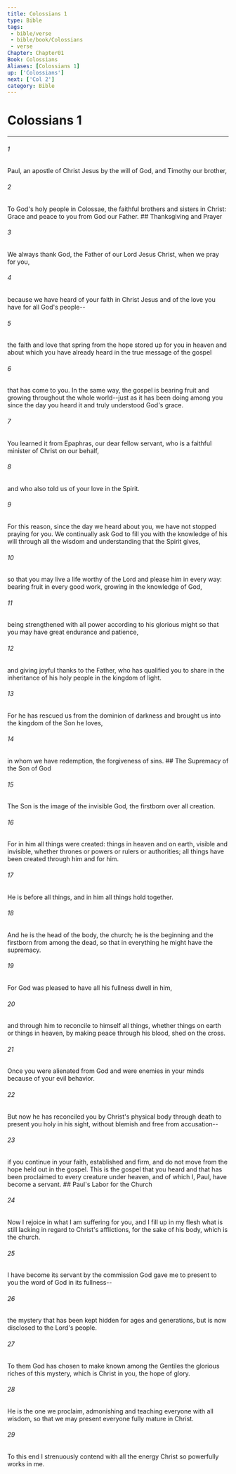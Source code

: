 ```yaml
---
title: Colossians 1
type: Bible
tags:
 - bible/verse
 - bible/book/Colossians
 - verse
Chapter: Chapter01
Book: Colossians
Aliases: [Colossians 1]
up: ['Colossians']
next: ['Col 2']
category: Bible
---
```

# Colossians 1

***


###### 1 
Paul, an apostle of Christ Jesus by the will of God, and Timothy our brother, 

###### 2 
To God's holy people in Colossae, the faithful brothers and sisters in Christ: Grace and peace to you from God our Father. ## Thanksgiving and Prayer 

###### 3 
We always thank God, the Father of our Lord Jesus Christ, when we pray for you, 

###### 4 
because we have heard of your faith in Christ Jesus and of the love you have for all God's people-- 

###### 5 
the faith and love that spring from the hope stored up for you in heaven and about which you have already heard in the true message of the gospel 

###### 6 
that has come to you. In the same way, the gospel is bearing fruit and growing throughout the whole world--just as it has been doing among you since the day you heard it and truly understood God's grace. 

###### 7 
You learned it from Epaphras, our dear fellow servant, who is a faithful minister of Christ on our behalf, 

###### 8 
and who also told us of your love in the Spirit. 

###### 9 
For this reason, since the day we heard about you, we have not stopped praying for you. We continually ask God to fill you with the knowledge of his will through all the wisdom and understanding that the Spirit gives, 

###### 10 
so that you may live a life worthy of the Lord and please him in every way: bearing fruit in every good work, growing in the knowledge of God, 

###### 11 
being strengthened with all power according to his glorious might so that you may have great endurance and patience, 

###### 12 
and giving joyful thanks to the Father, who has qualified you to share in the inheritance of his holy people in the kingdom of light. 

###### 13 
For he has rescued us from the dominion of darkness and brought us into the kingdom of the Son he loves, 

###### 14 
in whom we have redemption, the forgiveness of sins. ## The Supremacy of the Son of God 

###### 15 
The Son is the image of the invisible God, the firstborn over all creation. 

###### 16 
For in him all things were created: things in heaven and on earth, visible and invisible, whether thrones or powers or rulers or authorities; all things have been created through him and for him. 

###### 17 
He is before all things, and in him all things hold together. 

###### 18 
And he is the head of the body, the church; he is the beginning and the firstborn from among the dead, so that in everything he might have the supremacy. 

###### 19 
For God was pleased to have all his fullness dwell in him, 

###### 20 
and through him to reconcile to himself all things, whether things on earth or things in heaven, by making peace through his blood, shed on the cross. 

###### 21 
Once you were alienated from God and were enemies in your minds because of your evil behavior. 

###### 22 
But now he has reconciled you by Christ's physical body through death to present you holy in his sight, without blemish and free from accusation-- 

###### 23 
if you continue in your faith, established and firm, and do not move from the hope held out in the gospel. This is the gospel that you heard and that has been proclaimed to every creature under heaven, and of which I, Paul, have become a servant. ## Paul's Labor for the Church 

###### 24 
Now I rejoice in what I am suffering for you, and I fill up in my flesh what is still lacking in regard to Christ's afflictions, for the sake of his body, which is the church. 

###### 25 
I have become its servant by the commission God gave me to present to you the word of God in its fullness-- 

###### 26 
the mystery that has been kept hidden for ages and generations, but is now disclosed to the Lord's people. 

###### 27 
To them God has chosen to make known among the Gentiles the glorious riches of this mystery, which is Christ in you, the hope of glory. 

###### 28 
He is the one we proclaim, admonishing and teaching everyone with all wisdom, so that we may present everyone fully mature in Christ. 

###### 29 
To this end I strenuously contend with all the energy Christ so powerfully works in me. 
